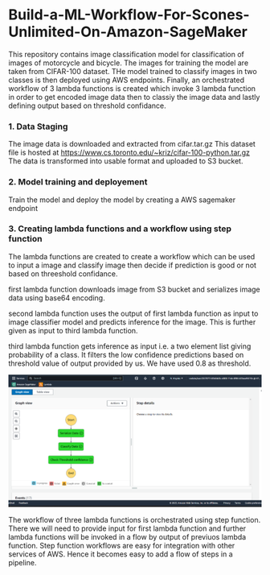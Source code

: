 # Build-a-ML-Workflow-For-Scones-Unlimited-On-Amazon-SageMaker

This repository contains image classification model for classification of images of motorcycle and bicycle.
The images for training the model are taken from CIFAR-100 dataset.
THe model trained to classify images in two classes is then deployed using AWS endpoints.
Finally, an orchestrated workflow of 3 lambda functions is created which invoke 3 lambda function in order to get encoded image data then to classiy the image data and lastly defining output based on threshold confidance.


### 1. Data Staging
The image data is downloaded and extracted from cifar.tar.gz This dataset file is hosted at https://www.cs.toronto.edu/~kriz/cifar-100-python.tar.gz
The data is transformed into usable format and uploaded to S3 bucket.

### 2. Model training and deployement
Train the model and deploy the model by creating a AWS sagemaker endpoint

### 3. Creating lambda functions and a workflow using step function
The lambda functions are created to create a workflow which can be used to input a image and classify image then decide if prediction is good or not based on threeshold confidance.

first lambda function downloads image from S3 bucket and serializes image data using base64 encoding.

second lambda function uses the output of first lambda function as input to image classifier model and predicts inference for the image. This is further given as input to third lambda function.

third lambda function gets inference as input i.e. a two element list giving probability of a class. It filters the low confidence predictions based on threshold value of output provided by us. We have used 0.8 as threshold.

![Step function workflow](https://github.com/Tanmay-jam/Build-a-ML-Workflow-For-Scones-Unlimited-On-Amazon-SageMaker/blob/main/working_step_function.png)

The workflow of three lambda functions is orchestrated using step function. There we will need to provide input for first lambda function and further lambda functions will be invoked in a flow by output of previuos lambda function.
Step function workflows are easy for integration with other services of AWS. Hence it becomes easy to add a flow of steps in a pipeline.
